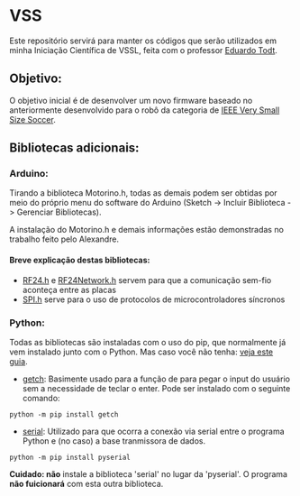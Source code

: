 # VSS
Este repositório servirá para manter os códigos que serão utilizados em minha Iniciação Científica de VSSL, feita com o professor [Eduardo Todt](http://www.inf.ufpr.br/todt/).
## Objetivo:
O objetivo inicial é de desenvolver um novo firmware baseado no anteriormente desenvolvido para o robô da categoria de [IEEE Very Small Size Soccer](http://www.cbrobotica.org/?page_id=81).

## Bibliotecas adicionais:
### Arduino:
Tirando a biblioteca Motorino.h, todas as demais podem ser obtidas por meio do próprio menu do software do Arduino  (Sketch -> Incluir Biblioteca -> Gerenciar Bibliotecas).

A instalação do Motorino.h e demais informações estão demonstradas no trabalho feito pelo Alexandre.

#### Breve explicação destas bibliotecas:
- [RF24.h](https://github.com/maniacbug/RF24) e [RF24Network.h](http://maniacbug.github.io/RF24Network/index.html) servem para que a comunicação sem-fio aconteça entre as placas
- [SPI.h](https://www.arduino.cc/en/reference/SPI) serve para o uso de protocolos de microcontroladores síncronos

### Python:
Todas as bibliotecas são instaladas com o uso do pip, que normalmente já vem instalado junto com o Python. Mas caso você não tenha: [veja este guia](https://pip.pypa.io/en/stable/installing/).

- [getch](https://pypi.org/project/getch/):
Basimente usado para a função de para pegar o input do usuário sem a necessidade de teclar o enter.
Pode ser instalado com o seguinte comando:
```
python -m pip install getch
```

- [serial](https://pythonhosted.org/pyserial/):
Utilizado para que ocorra a conexão via serial entre o programa Python e (no caso) a base tranmissora de dados.
```
python -m pip install pyserial
```
**Cuidado: não** instale a biblioteca 'serial' no lugar da 'pyserial'. O programa **não fuicionará** com esta outra biblioteca.
